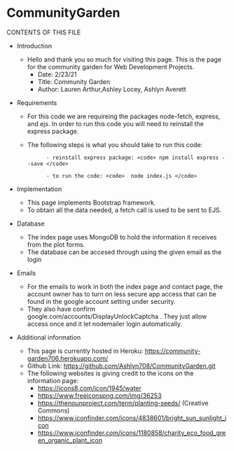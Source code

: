 # CommunityGarden
CONTENTS OF THIS FILE

- Introduction
  - Hello and thank you so much for visiting this page. This is the page for the community garden for Web Development Projects.
       - Date: 2/23/21
       - Title: Community Garden 
       - Author: Lauren Arthur,Ashley Locey, Ashlyn Averett

- Requirements
   - For this code we are requireing the packages node-fetch, express, and ejs. In order to run this code you will need to reinstall the express package.
   - The following steps is what you should take to run this code:

               - reinstall express package: <code> npm install express --save </code>
               
               - to run the code: <code>  node index.js </code>


- Implementation
   - This page implements Bootstrap framework. 
   - To obtain all the data needed, a fetch call is used to be sent to EJS. 

- Database
   - The index page uses MongoDB to hold the information it receives from the plot forms.
   - The database can be accesed through using the given email as the login
   
- Emails
   - For the emails to work in both the index page and contact page, the account owner has to 
    turn on less secure app access that can be found in the google account setting under security.
   - They also have confirm google.com/accounts/DisplayUnlockCaptcha .
     They just allow access once and it let nodemailer login automatically.

- Additional information
   - This page is currently hosted in Heroku: https://community-garden706.herokuapp.com/
   - Github Link: https://github.com/Ashlyn708/CommunityGarden.git
   - The following websites is giving credit to the icons on the information page:
       - https://icons8.com/icon/1945/water
       - https://www.freeiconspng.com/img/36253
       - https://thenounproject.com/term/planting-seeds/ (Creative Commons)
       - https://www.iconfinder.com/icons/4838601/bright_sun_sunlight_icon
       - https://www.iconfinder.com/icons/1180858/charity_eco_food_green_organic_plant_icon
